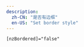 ```yaml
---
description:
  zh-CN: "是否有边框"
  en-US: "Set border style"
---
```


```html
[nzBordered]="false"
```
